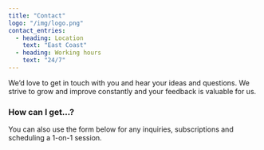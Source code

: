 ```yaml
---
title: "Contact"
logo: "/img/logo.png"
contact_entries:
  - heading: Location
    text: "East Coast"
  - heading: Working hours
    text: "24/7"
---
```


We’d love to get in touch with you and hear your ideas and
questions. We strive to grow and improve constantly and your feedback
is valuable for us.

<h3 class="f4 b lh-title mb2">How can I get…?</h3>

You can also use the form below for any inquiries, subscriptions and scheduling a 1-on-1 session.
